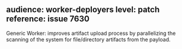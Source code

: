 audience: worker-deployers
level: patch
reference: issue 7630
---
Generic Worker: improves artifact upload process by parallelizing the scanning of the system for file/directory artifacts from the payload.
